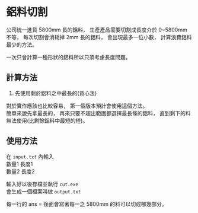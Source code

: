 # 鋁料切割

公司統一進貨 5800mm 長的鋁料，
生產產品需要切割成長度介於 0~5800mm 不等，
每次切割會消耗掉 2mm 長的鋁料，
會出現最多一位小數，
計算浪費鋁料最少的方法。  

一次只會計算一種形狀的鋁料所以只須考慮長度問題。  

## 計算方法

1. 先使用剩於鋁料之中最長的(貪心法)

對於實作應該也比較容易，
第一個版本預計會使用這個方法。  
簡單來說先拿最長的，
再來只要不超出範圍都選擇最長條的鋁料，
直到剩下的料無法使用(比剩餘鋁料中最短的短)。  

## 使用方法

在 `input.txt` 內輸入  
數量1  長度1  
數量2  長度2  

輸入好以後存檔並執行 `cut.exe`  
會生成一個檔案叫做 `output.txt`  

每一行的 ans = 後面會寫著每一之 5800mm 的料可以切成哪幾部分。  
